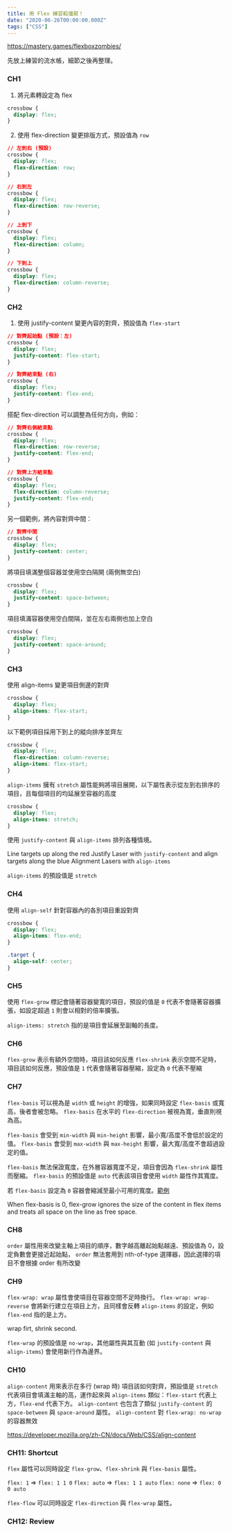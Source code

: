 ```yaml
---
title: 用 Flex 練習殺僵屍！
date: "2020-06-26T00:00:00.000Z"
tags: ["CSS"]
---
```


https://mastery.games/flexboxzombies/

先放上練習的流水帳，細節之後再整理。

### CH1

1. 將元素轉設定為 flex

```css
crossbow {
  display: flex;
}
```

2. 使用 flex-direction 變更排版方式，預設值為 `row`

```css
// 左到右 (預設)
crossbow {
  display: flex;
  flex-direction: row;
}

// 右到左
crossbow {
  display: flex;
  flex-direction: row-reverse;
}

// 上到下
crossbow {
  display: flex;
  flex-direction: column;
}

// 下到上
crossbow {
  display: flex;
  flex-direction: column-reverse;
}
```

### CH2

1. 使用 justify-content 變更內容的對齊，預設值為 `flex-start`

```css
// 對齊起始點 (預設：左)
crossbow {
  display: flex;
  justify-content: flex-start;
}

// 對齊結束點 (右)
crossbow {
  display: flex;
  justify-content: flex-end;
}
```

搭配 flex-direction 可以調整為任何方向，例如：

```css
// 對齊右側結束點
crossbow {
  display: flex;
  flex-direction: row-reverse;
  justify-content: flex-end;
}
```

```css
// 對齊上方結束點
crossbow {
  display: flex;
  flex-direction: column-reverse;
  justify-content: flex-end;
}
```

另一個範例，將內容對齊中間：

```css
// 對齊中間
crossbow {
  display: flex;
  justify-content: center;
}
```

將項目填滿整個容器並使用空白隔開 (兩側無空白)

```css
crossbow {
  display: flex;
  justify-content: space-between;
}
```

項目填滿容器使用空白間隔，並在左右兩側也加上空白

```css
crossbow {
  display: flex;
  justify-content: space-around;
}
```

### CH3

使用 align-items 變更項目側邊的對齊

```css
crossbow {
  display: flex;
  align-items: flex-start;
}
```

以下範例項目採用下到上的縱向排序並齊左

```css
crossbow {
  display: flex;
  flex-direction: column-reverse;
  align-items: flex-start;
}
```

`align-items` 擁有 `stretch` 屬性能夠將項目展開，以下屬性表示從左到右排序的項目，且每個項目的均延展至容器的高度

```css
crossbow {
  display: flex;
  align-items: stretch;
}
```

使用 `justify-content` 與 `align-items` 排列各種情境。

Line targets up along the red Justify Laser with `justify-content` and align targets along the blue Alignment Lasers with `align-items`

`align-items` 的預設值是 `stretch`

### CH4

使用 `align-self` 針對容器內的各別項目重設對齊

```css
crossbow {
  display: flex;
  align-items: flex-end;
}

.target {
  align-self: center;
}
```

### CH5

使用 `flex-grow` 標記會隨著容器變寬的項目，預設的值是 `0` 代表不會隨著容器擴張，如設定超過 `1` 則會以相對的倍率擴張。

`align-items: stretch` 指的是項目會延展至副軸的長度。

### CH6

`flex-grow` 表示有額外空間時，項目該如何反應
`flex-shrink` 表示空間不足時，項目該如何反應，預設值是 `1` 代表會隨著容器壓縮，設定為 `0` 代表不壓縮

### CH7

`flex-basis` 可以視為是 `width` 或 `height` 的增強，如果同時設定 `flex-basis` 或寬高，後者會被忽略。
`flex-basis` 在水平的 `flex-direction` 被視為寬，垂直則視為高。

`flex-basis` 會受到 `min-width` 與 `min-height` 影響，最小寬/高度不會低於設定的值。
`flex-basis` 會受到 `max-width` 與 `max-height` 影響，最大寬/高度不會超過設定的值。

`flex-basis` 無法保證寬度，在外層容器寬度不足，項目會因為 `flex-shrink` 屬性而壓縮。
`flex-basis` 的預設值是 `auto` 代表該項目會使用 `width` 屬性作其寬度。

若 `flex-basis` 設定為 `0` 容器會縮減至最小可用的寬度。[範例](https://stackoverflow.com/questions/47578958/the-difference-between-flex-basis-auto-and-0-zero/47579078)

When flex-basis is 0, flex-grow ignores the size of the content in flex items and treats all space on the line as free space.

### CH8

`order` 屬性用來改變主軸上項目的順序，數字越高離起始點越遠、預設值為 0，設定負數會更接近起始點，
`order` 無法套用到 nth-of-type 選擇器，因此選擇的項目不會根據 order 有所改變

### CH9

`flex-wrap: wrap` 屬性會使項目在容器空間不足時換行。
`flex-wrap: wrap-reverse` 會將新行建立在項目上方，且同樣會反轉 `align-items` 的設定，例如 `flex-end` 指的是上方。

wrap firt, shrink second.

`flex-wrap` 的預設值是 `no-wrap`，其他屬性與其互動 (如 `justify-content` 與 `align-items`) 會使用新行作為邊界。

### CH10

`align-content` 用來表示在多行 (wrap 時) 項目該如何對齊，預設值是 `stretch` 代表項目會填滿主軸的高，運作起來與 `align-items` 類似：`flex-start` 代表上方，`flex-end` 代表下方。
`align-content` 也包含了類似 `justify-content` 的 `space-between` 與 `space-around` 屬性。
`align-content` 對 `flex-wrap: no-wrap` 的容器無效

https://developer.mozilla.org/zh-CN/docs/Web/CSS/align-content

### CH11: Shortcut

`flex` 屬性可以同時設定 `flex-grow`、`flex-shrink` 與 `flex-basis` 屬性。

`flex: 1` => `flex: 1 1 0`
`flex: auto` => `flex: 1 1 auto`
`flex: none` => `flex: 0 0 auto`

`flex-flow` 可以同時設定 `flex-direction` 與 `flex-wrap` 屬性。

### CH12: Review
